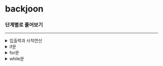 # backjoon

### 단계별로 풀어보기

***

<details markdown="1">
<summary> 입출력과 사칙연산 </summary>

1. [Hello World](https://github.com/ahnjisu/backjoon/blob/master/java/2557.java)
2. [강한친구 대한육군](https://github.com/ahnjisu/backjoon/blob/master/java/10718.java)
3. [고양이 출력](https://github.com/ahnjisu/backjoon/blob/master/java/10171.java)
4. [강아지 출력](https://github.com/ahnjisu/backjoon/blob/master/java/10172.java)
5. [A+B](https://github.com/ahnjisu/backjoon/blob/master/java/1000.java)
6. [A-B](https://github.com/ahnjisu/backjoon/blob/master/java/1001.java)
7. [AxB](https://github.com/ahnjisu/backjoon/blob/master/java/10998.java)
8. [A/B](https://github.com/ahnjisu/backjoon/blob/master/java/1008.java)
9. [사칙연산](https://github.com/ahnjisu/backjoon/blob/master/java/10869.java)
10. [나머지](https://github.com/ahnjisu/backjoon/blob/master/java/10430.java)
11. [곱셈](https://github.com/ahnjisu/backjoon/blob/master/java/2588.java)

</details>

<details markdown="1">
<summary> if문 </summary>

12. [두 수 비교하기](https://github.com/ahnjisu/backjoon/blob/master/java/1330.java)
13. [시험 성적](https://github.com/ahnjisu/backjoon/blob/master/java/9498.java)
14. [윤년](https://github.com/ahnjisu/backjoon/blob/master/java/2753.java)
15. [사분면](https://github.com/ahnjisu/backjoon/blob/master/java/14681.java)
16. [알람](https://github.com/ahnjisu/backjoon/blob/master/java/2884.java)

</details>

<details markdown="1">
<summary> for문 </summary>

17. [구구단](https://github.com/ahnjisu/backjoon/blob/master/java/2739.java)
18. [for문 A+B](https://github.com/ahnjisu/backjoon/blob/master/java/10950.java)
19. [for문 합](https://github.com/ahnjisu/backjoon/blob/master/java/8393.java)
21. [1부터 N까지 출력](https://github.com/ahnjisu/backjoon/blob/master/java/2741.java)
22. [N부터 1까지 출력](https://github.com/ahnjisu/backjoon/blob/master/java/2742.java)
23. [A+B - 7](https://github.com/ahnjisu/backjoon/blob/master/java/11021.java)
24. [A+B - 8](https://github.com/ahnjisu/backjoon/blob/master/java/11022.java)
25. [N개의 별찍기](https://github.com/ahnjisu/backjoon/blob/master/java/2438.java)
26. [별찍기 오른쪽 정렬](https://github.com/ahnjisu/backjoon/blob/master/java/2439.java)
27. [X보다 작은 수](https://github.com/ahnjisu/backjoon/blob/master/java/10871.java)
</details>

<details markdown="1">
<summary> while문 </summary>

28. [while문 A+B](https://github.com/ahnjisu/backjoon/blob/master/java/10952.java)
29. [A+B(EOF)](https://github.com/ahnjisu/backjoon/blob/master/java/10951.java)
</details>

